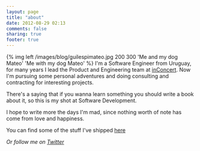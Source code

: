 ```yaml
---
layout: page
title: "about"
date: 2012-08-29 02:13
comments: false
sharing: true
footer: true
---
```




{% img left /images/blog/guilespimateo.jpg 200 300 'Me and my dog Mateo' 'Me with my dog Mateo' %} 
I'm a Software Engineer from Uruguay, for many years I lead the Product and Engineering team at [inConcert](http://www.inconcertcc.com "inConcert").
Now I'm pursuing some personal adventures and doing consulting and contracting for interesting projects.

There's a saying that if you wanna learn something you should write a book about it, so this is my shot at Software Development.

I hope to write more the days I'm mad, since nothing worth of note has come from love and happiness.

You can find some of the stuff I've shipped [here][1]

_Or follow me on [Twitter][2]_

[1]: http://resume.guillermowinkler.com
[2]: http://www.twitter.com/guilespi
